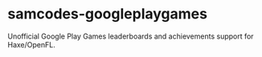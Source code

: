 # samcodes-googleplaygames
Unofficial Google Play Games leaderboards and achievements support for Haxe/OpenFL.
